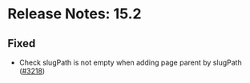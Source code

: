 # Release Notes: 15.2

## Fixed

- Check slugPath is not empty when adding page parent by slugPath ([#3218](https://github.com/GatoGraphQL/GatoGraphQL/pull/3218))
